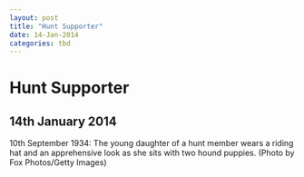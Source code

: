 ```yaml
---
layout: post
title: "Hunt Supporter"
date: 14-Jan-2014
categories: tbd
---
```


# Hunt Supporter

## 14th January 2014

10th September 1934:  The young daughter of a hunt member wears a riding hat and an apprehensive look as she sits with two hound puppies.  (Photo by Fox Photos/Getty Images)

